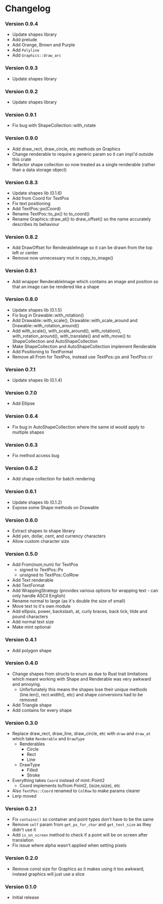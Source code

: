 # Changelog

### Version 0.9.4
- Update shapes library
- Add prelude
- Add Orange, Brown and Purple
- Add `Polyline`
- Add `Graphics::draw_arc`

### Version 0.9.3
- Update shapes library

### Version 0.9.2
- Update shapes library

### Version 0.9.1
- Fix bug with ShapeCollection::with_rotate

### Version 0.9.0
- Add draw_rect, draw_circle, etc methods on Graphics
- Change renderable to require a generic param so it can impl'd outside this crate
- Refactor shape collection so now treated as a single renderable (rather than a data storage object)

### Version 0.8.3
- Update shapes lib (0.1.6)
- Add from Coord for TextPos
- Fix text positioning
- Add TextPos::px(Coord)
- Rename TextPos::to_px() to to_coord()
- Rename Graphics::draw_at() to draw_offset() so the name accurately describes its behaviour

### Version 0.8.2
- Add DrawOffset for RenderableImage so it can be drawn from the top left or center
- Remove now unnecessary mut in copy_to_image()

### Version 0.8.1
- Add wrapper RenderableImage which contains an image and position so that an image can be rendered like a shape

### Version 0.8.0
- Update shapes lib (0.1.5)
- Fix bug in Drawable::with_rotation()
- Add Drawable::with_scale(), Drawable::with_scale_around and Drawable::with_rotation_around()
- Add with_scale(), with_scale_around(), with_rotation(), with_rotation_around(), with_translate() and with_move() to ShapeCollection and AutoShapeCollection
- Make ShapeCollection and AutoShapeCollection implement Renderable
- Add Positioning to TextFormat
- Remove all From for TextPos, instead use TextPos::px and TextPos::cr

### Version 0.7.1
- Update shapes lib (0.1.4)

### Version 0.7.0
- Add Ellipse

### Version 0.6.4
- Fix bug in AutoShapeCollection where the same id would apply to multiple shapes

### Version 0.6.3
- Fix method access bug

### Version 0.6.2
- Add shape collection for batch rendering

### Version 0.6.1
- Update shapes lib (0.1.2)
- Expose some Shape methods on Drawable<Shape>

### Version 0.6.0
- Extract shapes to shape library
- Add yen, dollar, cent, and currency characters
- Allow custom character size

### Version 0.5.0
- Add From(num,num) for TextPos
  - signed to TextPos::Px
  - unsigned to TextPos::ColRow
- Add Text renderable
- Add TextFormat
- Add WrappingStrategy (provides various options for wrapping text - can only handle ASCII English)
- Rename normal to large (as it's double the size of small)
- Move text to it's own module
- Add ellipsis, power, backslash, at, curly braces, back tick, tilde and pound characters
- Add normal text size
- Make mint optional

### Version 0.4.1
- Add polygon shape

### Version 0.4.0
- Change shapes from structs to enum as due to Rust trait limitations which meant working with Shape and Renderable was very awkward and annoying.
  - Unfortunately this means the shapes lose their unique methods (line.len(), rect.width(), etc) and shape conversions had to be removed
- Add Triangle shape
- Add contains for every shape

### Version 0.3.0
- Replace draw_rect, draw_line, draw_circle, etc with `draw` and `draw_at` which take `Renderable` and `DrawType`
  - Renderables
    - Circle
    - Rect
    - Line
  - DrawType
    - Filled
    - Stroke
- Everything takes `Coord` instead of mint::Point2
  - Coord implements to/from Point2, (isize,isize), etc
- Also `TextPos::Coord` renamed to `ColRow` to make params clearer
- Lerp moved

### Version 0.2.1
- Fix `contains()` so container and point types don't have to be the same
- Remove `self` param from `get_px_for_char` and `get_text_size` as they didn't use it
- Add `is_on_screen` method to check if a point will be on screen after translation
- Fix issue where alpha wasn't applied when setting pixels

### Version 0.2.0
- Remove const size for Graphics as it makes using it too awkward, instead graphics will just use a slice

### Version 0.1.0
- Initial release